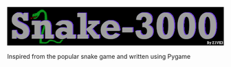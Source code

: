 <picture>
 <source media="(prefers-color-scheme: dark)" srcset="https://github.com/Z1VK3/Snake-3000/blob/main/assets/Title_Logo.png">
 <source media="(prefers-color-scheme: light)" srcset="https://github.com/Z1VK3/Snake-3000/blob/main/assets/Title_Logo.png">
 <img alt="YOUR-ALT-TEXT" src="https://github.com/Z1VK3/Snake-3000/blob/main/assets/Title_Logo.png">
</picture>



Inspired from the popular snake game and written using Pygame
